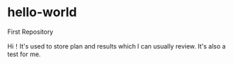 # hello-world
First Repository

Hi！It's used to store plan and results which I can usually review.
It's also a test for me.
